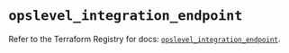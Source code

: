 # `opslevel_integration_endpoint`

Refer to the Terraform Registry for docs: [`opslevel_integration_endpoint`](https://registry.terraform.io/providers/opslevel/opslevel/1.6.3/docs/resources/integration_endpoint).
